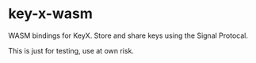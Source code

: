 # key-x-wasm

WASM bindings for KeyX. Store and share keys using the Signal Protocal.

This is just for testing, use at own risk.
